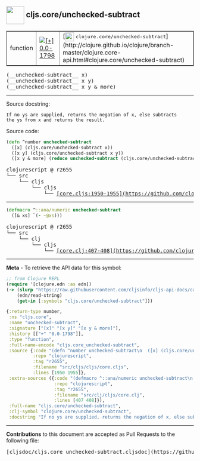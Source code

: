 ## <img width="48px" valign="middle" src="http://i.imgur.com/Hi20huC.png"> cljs.core/unchecked-subtract

 <table border="1">
<tr>

<td>function</td>
<td><a href="https://github.com/cljsinfo/cljs-api-docs/tree/0.0-1798"><img valign="middle" alt="[+] 0.0-1798" src="https://img.shields.io/badge/+-0.0--1798-lightgrey.svg"></a> </td>
<td>
[<img height="24px" valign="middle" src="http://i.imgur.com/1GjPKvB.png"> <samp>clojure.core/unchecked-subtract</samp>](http://clojure.github.io/clojure/branch-master/clojure.core-api.html#clojure.core/unchecked-subtract)
</td>
</tr>
</table>

 <samp>
(__unchecked-subtract__ x)<br>
</samp>
 <samp>
(__unchecked-subtract__ x y)<br>
</samp>
 <samp>
(__unchecked-subtract__ x y & more)<br>
</samp>

---




Source docstring:

```
If no ys are supplied, returns the negation of x, else subtracts
the ys from x and returns the result.
```

Source code:

```clj
(defn ^number unchecked-subtract
  ([x] (cljs.core/unchecked-subtract x))
  ([x y] (cljs.core/unchecked-subtract x y))
  ([x y & more] (reduce unchecked-subtract (cljs.core/unchecked-subtract x y) more)))
```

 <pre>
clojurescript @ r2655
└── src
    └── cljs
        └── cljs
            └── <ins>[core.cljs:1950-1955](https://github.com/clojure/clojurescript/blob/r2655/src/cljs/cljs/core.cljs#L1950-L1955)</ins>
</pre>


---

```clj
(defmacro ^::ana/numeric unchecked-subtract
  ([& xs] `(- ~@xs)))
```

 <pre>
clojurescript @ r2655
└── src
    └── clj
        └── cljs
            └── <ins>[core.clj:407-408](https://github.com/clojure/clojurescript/blob/r2655/src/clj/cljs/core.clj#L407-L408)</ins>
</pre>

---

__Meta__ - To retrieve the API data for this symbol:

```clj
;; from Clojure REPL
(require '[clojure.edn :as edn])
(-> (slurp "https://raw.githubusercontent.com/cljsinfo/cljs-api-docs/catalog/cljs-api.edn")
    (edn/read-string)
    (get-in [:symbols "cljs.core/unchecked-subtract"]))
```

```clj
{:return-type number,
 :ns "cljs.core",
 :name "unchecked-subtract",
 :signature ["[x]" "[x y]" "[x y & more]"],
 :history [["+" "0.0-1798"]],
 :type "function",
 :full-name-encode "cljs.core_unchecked-subtract",
 :source {:code "(defn ^number unchecked-subtract\n  ([x] (cljs.core/unchecked-subtract x))\n  ([x y] (cljs.core/unchecked-subtract x y))\n  ([x y & more] (reduce unchecked-subtract (cljs.core/unchecked-subtract x y) more)))",
          :repo "clojurescript",
          :tag "r2655",
          :filename "src/cljs/cljs/core.cljs",
          :lines [1950 1955]},
 :extra-sources ({:code "(defmacro ^::ana/numeric unchecked-subtract\n  ([& xs] `(- ~@xs)))",
                  :repo "clojurescript",
                  :tag "r2655",
                  :filename "src/clj/cljs/core.clj",
                  :lines [407 408]}),
 :full-name "cljs.core/unchecked-subtract",
 :clj-symbol "clojure.core/unchecked-subtract",
 :docstring "If no ys are supplied, returns the negation of x, else subtracts\nthe ys from x and returns the result."}

```

---

__Contributions__ to this document are accepted as Pull Requests to the following file:

 <pre>
[cljsdoc/cljs.core_unchecked-subtract.cljsdoc](https://github.com/cljsinfo/cljs-api-docs/blob/master/cljsdoc/cljs.core_unchecked-subtract.cljsdoc)
</pre>

